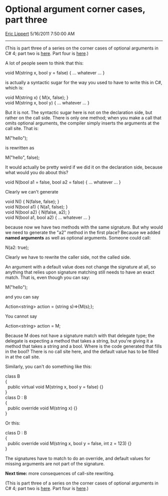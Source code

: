 # Optional argument corner cases, part three

[Eric Lippert](https://social.msdn.microsoft.com/profile/Eric%20Lippert) 5/16/2011 7:50:00 AM

-----

(This is part three of a series on the corner cases of optional arguments in C\# 4; part two is [here](http://blogs.msdn.com/b/ericlippert/archive/2011/05/12/optional-argument-corner-cases-part-two.aspx). Part four is [here](http://blogs.msdn.com/b/ericlippert/archive/2011/05/19/optional-argument-corner-cases-part-four.aspx).)

A lot of people seem to think that this:

 

void M(string x, bool y = false) { ... whatever ... }

is actually a syntactic sugar for the way you used to have to write this in C\#, which is:

 

void M(string x) { M(x, false); }  
void M(string x, bool y) { ... whatever ... }

But it is not. The syntactic sugar here is not on the declaration side, but rather on the call side. There is only one method; when you make a call that omits optional arguments, the compiler simply inserts the arguments at the call site. That is:

 

M("hello");

is rewritten as

 

M("hello", false);

It would actually be pretty weird if we did it on the declaration side, because what would you do about this?

 

void N(bool a1 = false, bool a2 = false) { ... whatever ... }

Clearly we can't generate

 

void N() { N(false, false); }  
void N(bool a1) { N(a1, false); }  
void N(bool a2) { N(false, a2); }  
void N(bool a1, bool a2) { ... whatever ... }

because now we have two methods with the same signature. But why would we need to generate the "a2" method in the first place? Because we added **named arguments** as well as optional arguments. Someone could call:

 

N(a2: true);

Clearly we have to rewrite the caller side, not the called side.

An argument with a default value does not change the signature at all, so anything that relies upon signature matching still needs to have an exact match. That is, even though you can say:

 

M("hello");

and you can say

 

Action\<string\> action = (string s)=\>{M(s);};

You cannot say

 

Action\<string\> action = M;

Because M does not have a signature match with that delegate type; the delegate is expecting a method that takes a string, but you're giving it a method that takes a string and a bool. Where is the code generated that fills in the bool? There is no call site here, and the default value has to be filled in at the call site.

Similarly, you can't do something like this:

 

class B  
{  
  public virtual void M(string x, bool y = false) {}  
}  
class D : B  
{  
  public override void M(string x) {}  
}

Or this:

 

class D : B  
{  
  public override void M(string x, bool y = false, int z = 123) {}  
}

The signatures have to match to do an override, and default values for missing arguments are not part of the signature.

**Next time:** more consequences of call-site rewriting.

(This is part three of a series on the corner cases of optional arguments in C\# 4; part two is [here](http://blogs.msdn.com/b/ericlippert/archive/2011/05/12/optional-argument-corner-cases-part-two.aspx). Part four is [here](http://blogs.msdn.com/b/ericlippert/archive/2011/05/19/optional-argument-corner-cases-part-four.aspx).)

